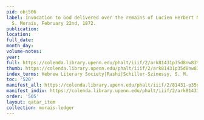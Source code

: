 ```yaml
---
pid: obj506
label: Invocation to God delivered over the remains of Lucien Herbert Moss by Rev.
  S. Morais, February 22nd, 1872.
publication:
location:
full_date:
month_day:
volume-notes:
year:
full: https://colenda.library.upenn.edu/phalt/iiif/2/ark81431p35d8nw83%2FSHA256E-s6626376--63d38ec7aa5a0fadaeb42bdb716e25fb2b993a8e336c996fb0bfeeb7300cd054.jpeg/full/3500,/0/default.jpg
thumb: https://colenda.library.upenn.edu/phalt/iiif/2/ark81431p35d8nw83%2FSHA256E-s6626376--63d38ec7aa5a0fadaeb42bdb716e25fb2b993a8e336c996fb0bfeeb7300cd054.jpeg/full/!200,200/0/default.jpg
index_terms: Hebrew Literary Society|Rashi|Schiller-Szinessy, S. M.
toc: '520'
manifest_all: https://colenda.library.upenn.edu/phalt/iiif/2/81431-p35d8nw83/manifest
manifest_indiv: https://colenda.library.upenn.edu/phalt/iiif/2/ark81431p35d8nw83%2FSHA256E-s6626376--63d38ec7aa5a0fadaeb42bdb716e25fb2b993a8e336c996fb0bfeeb7300cd054.jpeg
order: '505'
layout: qatar_item
collection: morais-ledger
---
```

